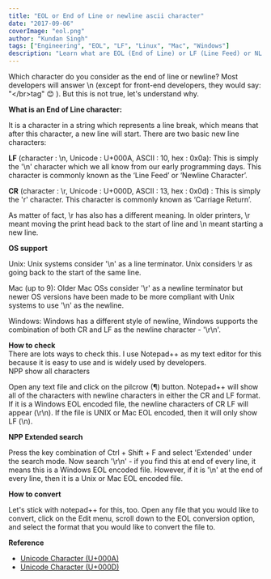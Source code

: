 ```yaml
---
title: "EOL or End of Line or newline ascii character"
date: "2017-09-06"
coverImage: "eol.png"
author: "Kundan Singh"
tags: ["Engineering", "EOL", "LF", "Linux", "Mac", "Windows"]
description: "Learn what are EOL (End of Line) or LF (Line Feed) or NL (New Line) ascii characters (\\n\\r) and why there are two (\\n\\r) newline characters."
---
```


Which character do you consider as the end of line or newline? Most developers will answer \\n (except for front-end developers, they would say: "\</br>tag" 😊 ). But this is not true, let's understand why.

**What is an End of Line character:**

It is a character in a string which represents a line break, which means that after this character, a new line will start. There are two basic new line characters:

**LF** (character : \\n, Unicode : U+000A, ASCII : 10, hex : 0x0a): This is simply the '\\n' character which we all know from our early programming days. This character is commonly known as the ‘Line Feed’ or ‘Newline Character’.

**CR** (character : \\r, Unicode : U+000D, ASCII : 13, hex : 0x0d) : This is simply the 'r' character. This character is commonly known as ‘Carriage Return’.

As matter of fact, \\r has also has a different meaning. In older printers, \\r meant moving the print head back to the start of line and \\n meant starting a new line.

**OS support**

Unix: Unix systems consider '\\n' as a line terminator. Unix considers \\r as going back to the start of the same line.

Mac (up to 9): Older Mac OSs consider '\\r' as a newline terminator but newer OS versions have been made to be more compliant with Unix systems to use '\\n' as the newline.

Windows: Windows has a different style of newline, Windows supports the combination of both CR and LF as the newline character - '\\r\\n'.

**How to check**  
There are lots ways to check this. I use Notepad++ as my text editor for this because it is easy to use and is widely used by developers.  
NPP show all characters

Open any text file and click on the pilcrow (¶) button. Notepad++ will show all of the characters with newline characters in either the CR and LF format. If it is a Windows EOL encoded file, the newline characters of CR LF will appear (\\r\\n). If the file is UNIX or Mac EOL encoded, then it will only show LF (\\n).

**NPP Extended search**

Press the key combination of Ctrl + Shift + F and select 'Extended' under the search mode. Now search '\\r\\n' - if you find this at end of every line, it means this is a Windows EOL encoded file. However, if it is '\\n' at the end of every line, then it is a Unix or Mac EOL encoded file.

**How to convert**

Let's stick with notepad++ for this, too. Open any file that you would like to convert, click on the Edit menu, scroll down to the EOL conversion option, and select the format that you would like to convert the file to.

**Reference**
- [Unicode Character (U+000A)](https://www.compart.com/en/unicode/U+000A)
- [Unicode Character (U+000D)](https://www.compart.com/en/unicode/U+000D)
